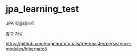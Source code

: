# jpa_learning_test
JPA 학습테스트 

참고 자료

https://github.com/eugenp/tutorials/tree/master/persistence-modules/hibernate5
